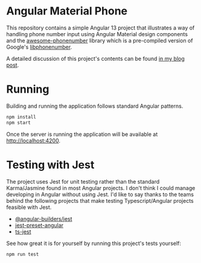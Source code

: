 # Angular Material Phone

This repository contains a simple Angular 13 project that illustrates a way of handling phone number input using Angular
Material design components and the [awesome-phonenumber](https://github.com/grantila/awesome-phonenumber) library which
is a pre-compiled version of Google's [libphonenumber](https://github.com/google/libphonenumber).

A detailed discussion of this project's contents can be
found [in my blog post](https://mikedalrymple.com/angular-material-phone).

# Running

Building and running the application follows standard Angular patterns.

```bash
npm install
npm start
```

Once the server is running the application will be available at [http://localhost:4200](http://localhost:4200).

# Testing with Jest

The project uses Jest for unit testing rather than the standard Karma/Jasmine found in most Angular projects. I don't
think I could manage developing in Angular without using Jest. I'd like to say thanks to the teams behind the following
projects that make testing Typescript/Angular projects feasible with Jest.

* [@angular-builders/jest](https://github.com/just-jeb/angular-builders/tree/master/packages/jest)
* [jest-preset-angular](https://thymikee.github.io/jest-preset-angular/)
* [ts-jest](https://kulshekhar.github.io/ts-jest/)

See how great it is for yourself by running this project's tests yourself:

```bash
npm run test
```
